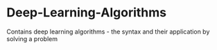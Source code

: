 # Deep-Learning-Algorithms
Contains deep learning algorithms - the syntax and their application by solving a problem
